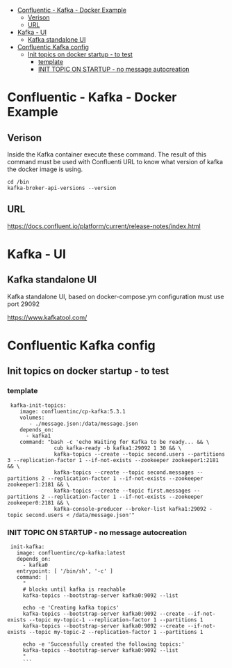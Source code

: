- [Confluentic - Kafka - Docker Example](#confluentic---kafka---docker-example)
  - [Verison](#verison)
  - [URL](#url)
- [Kafka - UI](#kafka---ui)
  - [Kafka standalone UI](#kafka-standalone-ui)
- [Confluentic Kafka config](#confluentic-kafka-config)
  - [Init topics  on docker startup - to test](#init-topics--on-docker-startup---to-test)
    - [template](#template)
    - [INIT TOPIC ON STARTUP - no message autocreation](#init-topic-on-startup---no-message-autocreation)
  
# Confluentic - Kafka - Docker Example

## Verison

Inside the Kafka container execute these command. The result of this command must be used with Confluenti URL to know what version of kafka the docker image is using.

```
cd /bin
kafka-broker-api-versions --version
```

## URL

https://docs.confluent.io/platform/current/release-notes/index.html

# Kafka - UI

## Kafka standalone UI

Kafka standalone UI, based on docker-compose.ym configuration must use port 29092

https://www.kafkatool.com/

# Confluentic Kafka config

## Init topics  on docker startup - to test

### template
```
 kafka-init-topics:
    image: confluentinc/cp-kafka:5.3.1
    volumes:
       - ./message.json:/data/message.json
    depends_on:
      - kafka1
    command: "bash -c 'echo Waiting for Kafka to be ready... && \
               cub kafka-ready -b kafka1:29092 1 30 && \
               kafka-topics --create --topic second.users --partitions 3 --replication-factor 1 --if-not-exists --zookeeper zookeeper1:2181 && \
               kafka-topics --create --topic second.messages --partitions 2 --replication-factor 1 --if-not-exists --zookeeper zookeeper1:2181 && \
               kafka-topics --create --topic first.messages --partitions 2 --replication-factor 1 --if-not-exists --zookeeper zookeeper0:2181 && \
               kafka-console-producer --broker-list kafka1:29092 -topic second.users < /data/message.json'"
```

### INIT TOPIC ON STARTUP - no message autocreation

 ```
  init-kafka:
    image: confluentinc/cp-kafka:latest
    depends_on:
      - kafka0
    entrypoint: [ '/bin/sh', '-c' ]
    command: |
      "
      # blocks until kafka is reachable
      kafka-topics --bootstrap-server kafka0:9092 --list

      echo -e 'Creating kafka topics'
      kafka-topics --bootstrap-server kafka0:9092 --create --if-not-exists --topic my-topic-1 --replication-factor 1 --partitions 1
      kafka-topics --bootstrap-server kafka0:9092 --create --if-not-exists --topic my-topic-2 --replication-factor 1 --partitions 1

      echo -e 'Successfully created the following topics:'
      kafka-topics --bootstrap-server kafka0:9092 --list
      "
      ```